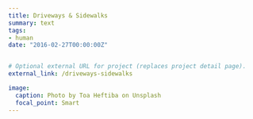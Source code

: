 ```yaml
---
title: Driveways & Sidewalks
summary: text
tags:
- human
date: "2016-02-27T00:00:00Z"


# Optional external URL for project (replaces project detail page).
external_link: /driveways-sidewalks

image:
  caption: Photo by Toa Heftiba on Unsplash
  focal_point: Smart
---
```

